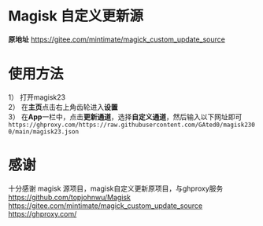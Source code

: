 # Magisk 自定义更新源
**原地址**  https://gitee.com/mintimate/magick_custom_update_source  

# 使用方法 
1） 打开magisk23  
2） 在**主页**点击右上角齿轮进入**设置**  
3） 在**App**一栏中，点击**更新通道**，选择**自定义通道**，然后输入以下网址即可  
`https://ghproxy.com/https://raw.githubusercontent.com/GAted0/magisk2300/main/magisk23.json`

# 感谢 
十分感谢 magisk 源项目，magisk自定义更新原项目，与ghproxy服务  
https://github.com/topjohnwu/Magisk  
https://gitee.com/mintimate/magick_custom_update_source  
https://ghproxy.com/
